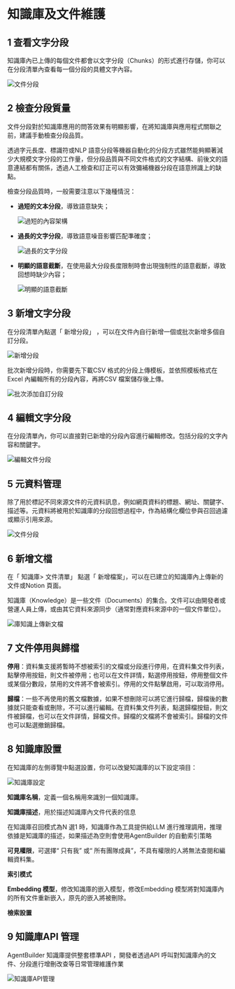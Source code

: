 # 知識庫及文件維護
## 1 查看文字分段
知識庫內已上傳的每個文件都會以文字分段（Chunks）的形式進行存儲，你可以在分段清單內查看每一個分段的具體文字內容。

![文件分段](/知識庫/images/文件分段.png)

## 2 檢查分段質量
文件分段對於知識庫應用的問答效果有明顯影響，在將知識庫與應用程式關聯之前，建議手動檢查分段品質。

透過字元長度、標識符或NLP 語意分段等機器自動化的分段方式雖然能夠顯著減少大規模文字分段的工作量，但分段品質與不同文件格式的文字結構、前後文的語意連結都有關係，透過人工檢查和訂正可以有效彌補機器分段在語意辨識上的缺點。

檢查分段品質時，一般需要注意以下幾種情況：
- **過短的文本分段**，導致語意缺失；

    ![過短的內容架構](/知識庫/images/過短的內容架構.png)

- **過長的文字分段**，導致語意噪音影響匹配準確度；

    ![過長的文字分段](/知識庫/images/過長的文字分段.png)

- **明顯的語意截斷**，在使用最大分段長度限制時會出現強制性的語意截斷，導致回想時缺少內容；
    
    ![明顯的語意截斷](/知識庫/images/明顯的語意截斷.png)

## 3 新增文字分段
在分段清單內點選「 新增分段」 ，可以在文件內自行新增一個或批次新增多個自訂分段。

![新增分段](/知識庫/images/新增分段.png)

批次新增分段時，你需要先下載CSV 格式的分段上傳模板，並依照模板格式在Excel 內編輯所有的分段內容，再將CSV 檔案儲存後上傳。

![批次添加自訂分段](/知識庫/images/批次添加自訂分段.png)

## 4 編輯文字分段
在分段清單內，你可以直接對已新增的分段內容進行編輯修改。包括分段的文字內容和關鍵字。

![編輯文件分段](/知識庫/images/編輯文件分段.png)

## 5 元資料管理
除了用於標記不同來源文件的元資料訊息，例如網頁資料的標題、網址、關鍵字、描述等。元資料將被用於知識庫的分段回想過程中，作為結構化欄位參與召回過濾或顯示引用來源。

![文件分段](/知識庫/images/文件分段.png)

## 6 新增文檔
在「 知識庫> 文件清單」 點選「 新增檔案」，可以在已建立的知識庫內上傳新的文件或Notion 頁面。

知識庫（Knowledge）是一些文件（Documents）的集合。文件可以由開發者或營運人員上傳，或由其它資料來源同步（通常對應資料來源中的一個文件單位）。

![庫知識上傳新文檔](/知識庫/images/庫知識上傳新文檔.png)

## 7 文件停用與歸檔
**停用**：資料集支援將暫時不想被索引的文檔或分段進行停用，在資料集文件列表，點擊停用按鈕，則文件被停用；也可以在文件詳情，點選停用按鈕，停用整個文件或某個分數段，禁用的文件將不會被索引。停用的文件點擊啟用，可以取消停用。

**歸檔**：一些不再使用的舊文檔數據，如果不想刪除可以將它進行歸檔，歸檔後的數據就只能查看或刪除，不可以進行編輯。在資料集文件列表，點選歸檔按鈕，則文件被歸檔，也可以在文件詳情，歸檔文件。歸檔的文檔將不會被索引。歸檔的文件也可以點選撤銷歸檔。

## 8 知識庫設置
在知識庫的左側導覽中點選設置，你可以改變知識庫的以下設定項目：

![知識庫設定](/知識庫/images/知識庫設定.png)

**知識庫名稱**，定義一個名稱用來識別一個知識庫。

**知識庫描述**，用於描述知識庫內文件代表的信息

在知識庫召回模式為N 選1 時，知識庫作為工具提供給LLM 進行推理調用，推理依據是知識庫的描述，如果描述為空則會使用AgentBuilder 的自動索引策略

**可見權限**，可選擇“ 只有我” 或“ 所有團隊成員”，不具有權限的人將無法查閱和編輯資料集。

**索引模式**

**Embedding 模型**，修改知識庫的嵌入模型，修改Embedding 模型將對知識庫內的所有文件重新嵌入，原先的嵌入將被刪除。

**檢索設置**

## 9 知識庫API 管理
AgentBuilder 知識庫提供整套標準API ，開發者透過API 呼叫對知識庫內的文件、分段進行增刪改查等日常管理維護作業

![知識庫API管理](/知識庫/images/知識庫API管理.png)